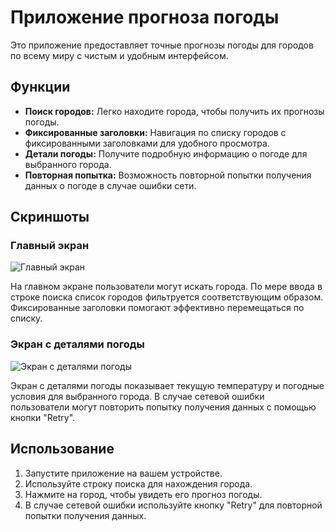 # Приложение прогноза погоды

Это приложение предоставляет точные прогнозы погоды для городов по всему миру с чистым и удобным интерфейсом.

## Функции
- **Поиск городов:** Легко находите города, чтобы получить их прогнозы погоды.
- **Фиксированные заголовки:** Навигация по списку городов с фиксированными заголовками для удобного просмотра.
- **Детали погоды:** Получите подробную информацию о погоде для выбранного города.
- **Повторная попытка:** Возможность повторной попытки получения данных о погоде в случае ошибки сети.
  
## Скриншоты

### Главный экран

![Главный экран](https://github.com/TheGraduate/WeatherWhiz/assets/36233622/186521e4-da55-4d09-9f78-4d43d593fc3d)

На главном экране пользователи могут искать города. По мере ввода в строке поиска список городов фильтруется соответствующим образом. Фиксированные заголовки помогают эффективно перемещаться по списку.

### Экран с деталями погоды

![Экран с деталями погоды](https://github.com/TheGraduate/WeatherWhiz/assets/36233622/e3f47b96-2f63-455b-b45c-eb3c1fbc0ea9)

Экран с деталями погоды показывает текущую температуру и погодные условия для выбранного города. В случае сетевой ошибки пользователи могут повторить попытку получения данных с помощью кнопки "Retry".

## Использование

1. Запустите приложение на вашем устройстве.
2. Используйте строку поиска для нахождения города.
3. Нажмите на город, чтобы увидеть его прогноз погоды.
4. В случае сетевой ошибки используйте кнопку "Retry" для повторной попытки получения данных.
